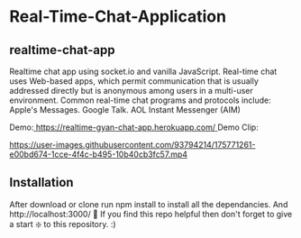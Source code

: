 # Real-Time-Chat-Application
## realtime-chat-app
Realtime chat app using socket.io and vanilla JavaScript.
Real-time chat uses Web-based apps, which permit communication that is usually addressed directly but is anonymous among users in a multi-user environment. Common real-time chat programs and protocols include: Apple's Messages. Google Talk. AOL Instant Messenger (AIM)

Demo:[ https://realtime-gyan-chat-app.herokuapp.com/
](https://sayedtabish72.github.io/Real-Time-Chat-Application/)
Demo Clip:

https://user-images.githubusercontent.com/93794214/175771261-e00bd674-1cce-4f4c-b495-10b40cb3fc57.mp4

## Installation

After download or clone run npm install to install all the dependancies.
And http://localhost:3000/
🙏 If you find this repo helpful then don't forget to give a start ❇️ to this repository. :)
